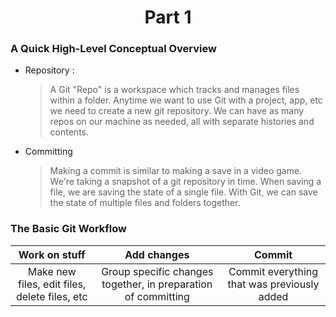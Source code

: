 <h1 align="center">Part 1</h1>

<h3>A Quick High-Level Conceptual Overview </h3>

* Repository :
	> A Git "Repo" is a workspace which tracks and manages files within a folder.
	Anytime we want to use Git with a project, app, etc we need to create a new git repository. We can have as many repos on our machine as needed, all with separate histories and contents.

* Committing
	> Making a commit is similar to making a save in a video game.  We're taking a snapshot of a git repository in time.
	   When saving a file, we are saving the state of a single file.  With Git, we can save the state of multiple files and folders together.

<h3>The Basic Git Workflow</h3>

| Work on stuff | Add changes | Commit |
|:-------------:|:-----------:|:------:|
| Make new files, edit files, delete files, etc | Group specific changes together, in preparation of committing | Commit everything that was previously added |

